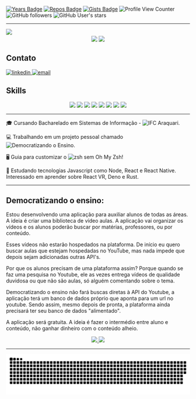 [![Years Badge](https://badges.pufler.dev/years/hbenvenutti)](https://badges.pufler.dev)
[![Repos Badge](https://badges.pufler.dev/repos/hbenvenutti)](https://badges.pufler.dev)
[![Gists Badge](https://badges.pufler.dev/gists/hbenvenutti)](https://badges.pufler.dev)
![Profile View Counter](https://komarev.com/ghpvc/?username=hbenvenutti)
<img alt="GitHub followers" src="https://img.shields.io/github/followers/hbenvenutti?style=plastic">
<img alt="GitHub User's stars" src="https://img.shields.io/github/stars/hbenvenutti?style=plastic">



<hr>
<img src="https://i.imgur.com/Jxdyx95.jpg">

<div align="center">
 <img height="165em" src="https://github-readme-stats.vercel.app/api?username=hbenvenutti&show_icons=true&theme=onedark&count_private=true">
 <img height="165em" src="https://github-readme-stats.vercel.app/api/top-langs/?username=hbenvenutti&layout=compact&theme=onedark"> 
</div>

## Contato
<div>
 <a href="https://linkedin.com/in/huam-benvenutti">
  <img alt="linkedin" height="60" src="https://cdn.jsdelivr.net/gh/devicons/devicon/icons/linkedin/linkedin-original.svg" />
 </a>
 
 <a href="mailto:huambenvenutti@protonmail.com">
  <img alt="email" height="60" src="https://www.vectorlogo.zone/logos/protonmail/protonmail-ar21.svg" />
 </a>
</div>

## Skills

<div align="center">
 <img height="60" src="https://cdn.jsdelivr.net/gh/devicons/devicon/icons/ubuntu/ubuntu-plain.svg" />
 <img height="60" src="https://cdn.jsdelivr.net/gh/devicons/devicon/icons/linux/linux-plain.svg" />
 <img height="60" src="https://cdn.jsdelivr.net/gh/devicons/devicon/icons/nodejs/nodejs-original-wordmark.svg" />
 <img height="60" src="https://cdn.jsdelivr.net/gh/devicons/devicon/icons/typescript/typescript-original.svg" />
 <img height="60" src="https://cdn.jsdelivr.net/gh/devicons/devicon/icons/react/react-original-wordmark.svg" />
 <img height="60" src="https://cdn.jsdelivr.net/gh/devicons/devicon/icons/postgresql/postgresql-plain-wordmark.svg" />
 <img height="60" src="https://cdn.jsdelivr.net/gh/devicons/devicon/icons/jest/jest-plain.svg" />
 <img height="60" src="https://cdn.jsdelivr.net/gh/devicons/devicon/icons/docker/docker-plain-wordmark.svg" />
</div>
<hr>

:mortar_board: Cursando Bacharelado em Sistemas de Informação - ![IFC Araquari](https://araquari.ifc.edu.br/).

:computer: Trabalhando em um projeto pessoal chamado ![Democratizando o Ensino](https://github.com/SevenSeas-tech/dem-ensino).

🖥️ Guia para customizar o ![zsh sem Oh My Zsh!](https://hbenvenutti.notion.site/Configurando-o-ZSH-sem-o-OH-MY-ZSH-64cffdcbc55745339a8a1c2d9c1455d2)

:book: Estudando tecnologias Javascript como Node, React e React Native. Interessado em aprender sobre React VR, Deno e Rust.


<hr>


## Democratizando o ensino:

 Estou desenvolvendo uma aplicação para auxiliar alunos de todas as áreas. A ideia é criar uma biblioteca de vídeo aulas. A aplicação vai organizar os vídeos e os alunos poderão buscar por matérias, professores, ou por conteúdo.

 Esses vídeos não estarão hospedados na plataforma. De início eu quero buscar aulas que estejam hospedadas no YouTube, mas nada impede que depois sejam adicionadas outras API's.

Por que os alunos precisam de uma plataforma assim? Porque quando se faz uma pesquisa no Youtube, ele as vezes entrega vídeos de qualidade duvidosa ou que não são aulas, só alguém comentando sobre o tema.

Democratizando o ensino não fará buscas diretas à API do Youtube, a aplicação terá um banco de dados próprio que aponta para um url no youtube. Sendo assim, mesmo depois de pronta, a plataforma ainda precisará ter seu banco de dados "alimentado".

A aplicação será gratuita. A ideia é fazer o intermédio entre aluno e conteúdo, não ganhar dinheiro com o conteúdo alheio.

</p>

<div align="center">
  <a href="https://github.com/SevenSeas-tech/demen">
   <img src="https://github-readme-stats.vercel.app/api/pin/?username=SevenSeas-tech&repo=demen&theme=onedark">
  </a>
 
   <a href="https://github.com/SevenSeas-tech/demen-backend">
    <img src="https://github-readme-stats.vercel.app/api/pin/?username=SevenSeas-tech&repo=demen-backend&theme=onedark">
   </a>
</div>

<hr>

![Snake animation](https://github.com/hbenvenutti/hbenvenutti/blob/output/github-contribution-grid-snake.svg)



<!--
**hbenvenutti/hbenvenutti** is a ✨ _special_ ✨ repository because its `README.md` (this file) appears on your GitHub profile.


Here are some ideas to get you started:

- 🔭 I’m currently working on ...
- 🌱 I’m currently learning ...
- 👯 I’m looking to collaborate on ...
- 🤔 I’m looking for help with ...
- 💬 Ask me about ...
- 📫 How to reach me: ...
- 😄 Pronouns: ...
- ⚡ Fun fact: ...
-->
